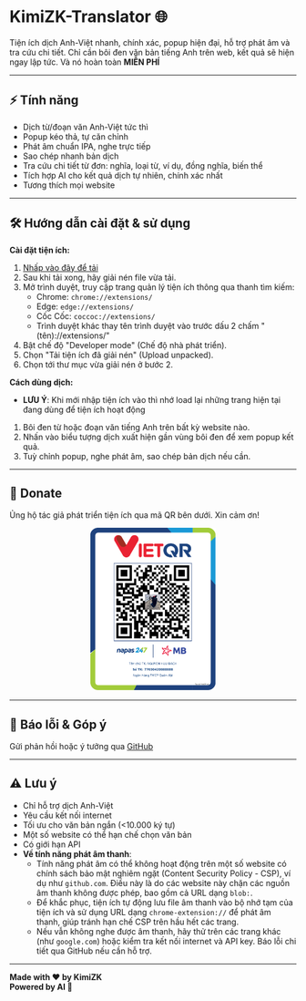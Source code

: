 # **KimiZK-Translator 🌐**

Tiện ích dịch Anh-Việt nhanh, chính xác, popup hiện đại, hỗ trợ phát âm và tra cứu chi tiết. Chỉ cần bôi đen văn bản tiếng Anh trên web, kết quả sẽ hiện ngay lập tức. Và nó hoàn toàn **MIỄN PHÍ**

---

## ⚡ Tính năng
- Dịch từ/đoạn văn Anh-Việt tức thì
- Popup kéo thả, tự căn chỉnh
- Phát âm chuẩn IPA, nghe trực tiếp
- Sao chép nhanh bản dịch
- Tra cứu chi tiết từ đơn: nghĩa, loại từ, ví dụ, đồng nghĩa, biến thể
- Tích hợp AI cho kết quả dịch tự nhiên, chính xác nhất
- Tương thích mọi website

---

## 🛠️ Hướng dẫn cài đặt & sử dụng

**Cài đặt tiện ích:**
1. [Nhấp vào đây để tải](https://github.com/KimiZK-Dev/KimiZK-Translator/releases/download/Extention/KimiZK-Translator.zip)
2. Sau khi tải xong, hãy giải nén file vừa tải.
3. Mở trình duyệt, truy cập trang quản lý tiện ích thông qua thanh tìm kiếm:
   - Chrome: `chrome://extensions/`
   - Edge: `edge://extensions/`
   - Cốc Cốc: `coccoc://extensions/`
   - Trình duyệt khác thay tên trình duyệt vào trước dấu 2 chấm "(tên)://extensions/"
4. Bật chế độ "Developer mode" (Chế độ nhà phát triển).
5. Chọn "Tải tiện ích đã giải nén" (Upload unpacked).
6. Chọn tới thư mục vừa giải nén ở bước 2.

**Cách dùng dịch:**
* **LƯU Ý**: Khi mới nhập tiện ích vào thì nhớ load lại những trang hiện tại đang dùng để tiện ích hoạt động
1. Bôi đen từ hoặc đoạn văn tiếng Anh trên bất kỳ website nào.
2. Nhấn vào biểu tượng dịch xuất hiện gần vùng bôi đen để xem popup kết quả.
3. Tuỳ chỉnh popup, nghe phát âm, sao chép bản dịch nếu cần.

---

## 💖 Donate
Ủng hộ tác giả phát triển tiện ích qua mã QR bên dưới. Xin cảm ơn!

<p align="center">
  <img src="./TÔI_NGHÈO_RỒI_CẦN_AI_ĐÓ_ĐÚT_TIỀN_VÀO_MỒM_HUHU.png" alt="Donate QR" width="220" />
</p>

---

## 🐛 Báo lỗi & Góp ý
Gửi phản hồi hoặc ý tưởng qua [GitHub](https://github.com/KimiZK-Dev/KimiZK-Translator/issues)

---

## ⚠️ Lưu ý
- Chỉ hỗ trợ dịch Anh-Việt
- Yêu cầu kết nối internet
- Tối ưu cho văn bản ngắn (<10.000 ký tự)
- Một số website có thể hạn chế chọn văn bản
- Có giới hạn API
- **Về tính năng phát âm thanh**:
  - Tính năng phát âm có thể không hoạt động trên một số website có chính sách bảo mật nghiêm ngặt (Content Security Policy - CSP), ví dụ như `github.com`. Điều này là do các website này chặn các nguồn âm thanh không được phép, bao gồm cả URL dạng `blob:`.
  - Để khắc phục, tiện ích tự động lưu file âm thanh vào bộ nhớ tạm của tiện ích và sử dụng URL dạng `chrome-extension://` để phát âm thanh, giúp tránh hạn chế CSP trên hầu hết các trang.
  - Nếu vẫn không nghe được âm thanh, hãy thử trên các trang khác (như `google.com`) hoặc kiểm tra kết nối internet và API key. Báo lỗi chi tiết qua GitHub nếu cần hỗ trợ.

---

**Made with ❤️ by KimiZK**  
**Powered by AI 🚀**